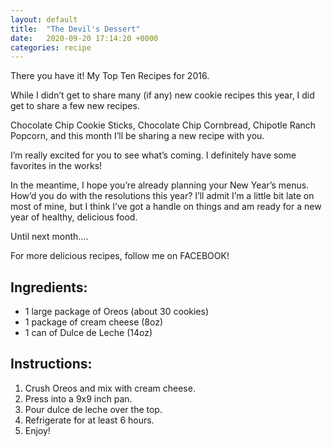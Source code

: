 ```yaml
---
layout: default
title:  "The Devil's Dessert"
date:   2020-09-20 17:14:20 +0000
categories: recipe
---
```

There you have it! My Top Ten Recipes for 2016.

While I didn’t get to share many (if any) new cookie recipes this year, I did get to share a few new recipes.

Chocolate Chip Cookie Sticks, Chocolate Chip Cornbread, Chipotle Ranch Popcorn, and this month I’ll be sharing a new recipe with you.

I’m really excited for you to see what’s coming. I definitely have some favorites in the works!

In the meantime, I hope you’re already planning your New Year’s menus. How’d you do with the resolutions this year? I’ll admit I’m a little bit late on most of mine, but I think I’ve got a handle on things and am ready for a new year of healthy, delicious food.

Until next month….

For more delicious recipes, follow me on FACEBOOK!
## Ingredients:

- 1 large package of Oreos (about 30 cookies)
- 1 package of cream cheese (8oz)
- 1 can of Dulce de Leche (14oz)

## Instructions:

1. Crush Oreos and mix with cream cheese.
2. Press into a 9x9 inch pan.
3. Pour dulce de leche over the top.
4. Refrigerate for at least 6 hours.
5. Enjoy!

